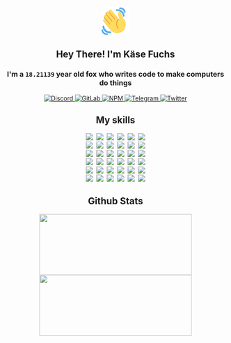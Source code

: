 <div><p align=center><img src=./resources/images/wave.gif width=64px height=64px></p><h2 align=center>Hey There! I'm Käse Fuchs</h2><h3 align=center>I'm a <code>18.21139</code> year old fox who writes code to make computers do things</h3><p align=center><a href=https://discord.com/users/507526681125322772><img alt=Discord src="https://img.shields.io/badge/Discord-5865F2?logo=discord&logoColor=white&style=flat-square#610dd5f8fcc6a4fb0c89a4efa41ec02f"> </a><a href=https://gitlab.com/kasefuchs><img alt=GitLab src="https://img.shields.io/badge/GitLab-330F63?logo=gitlab&logoColor=white&style=flat-square#610dd5f8fcc6a4fb0c89a4efa41ec02f"> </a><a href=https://npmjs.com/~kasefuchs><img alt=NPM src="https://img.shields.io/badge/NPM-CB3837?logo=npm&logoColor=white&style=flat-square#610dd5f8fcc6a4fb0c89a4efa41ec02f"> </a><a href=https://t.me/kasefuchs><img alt=Telegram src="https://img.shields.io/badge/Telegram-2CA5E0?logo=telegram&logoColor=white&style=flat-square#610dd5f8fcc6a4fb0c89a4efa41ec02f"> </a><a href=https://twitter.com/kasefuchs><img alt=Twitter src="https://img.shields.io/badge/Twitter-1DA1F2?logo=twitter&logoColor=white&style=flat-square#610dd5f8fcc6a4fb0c89a4efa41ec02f"></a></p><h2 align=center>My skills</h2><p align=center><a href=https://aws.amazon.com/ ><picture><source srcset="https://skillicons.dev/icons?i=aws&theme=dark#610dd5f8fcc6a4fb0c89a4efa41ec02f" media="(prefers-color-scheme: dark)"><source srcset="https://skillicons.dev/icons?i=aws&theme=light#610dd5f8fcc6a4fb0c89a4efa41ec02f" media="(prefers-color-scheme: light), (prefers-color-scheme: no-preference)"><img src="https://skillicons.dev/icons?i=aws&theme=light#610dd5f8fcc6a4fb0c89a4efa41ec02f"></picture></a>&nbsp;&nbsp;<a href=https://en.wikipedia.org/wiki/Bash_(Unix_shell)><picture><source srcset="https://skillicons.dev/icons?i=bash&theme=dark#610dd5f8fcc6a4fb0c89a4efa41ec02f" media="(prefers-color-scheme: dark)"><source srcset="https://skillicons.dev/icons?i=bash&theme=light#610dd5f8fcc6a4fb0c89a4efa41ec02f" media="(prefers-color-scheme: light), (prefers-color-scheme: no-preference)"><img src="https://skillicons.dev/icons?i=bash&theme=light#610dd5f8fcc6a4fb0c89a4efa41ec02f"></picture></a>&nbsp;&nbsp;<a href=https://discord.com/developers/docs><picture><source srcset="https://skillicons.dev/icons?i=bots&theme=dark#610dd5f8fcc6a4fb0c89a4efa41ec02f" media="(prefers-color-scheme: dark)"><source srcset="https://skillicons.dev/icons?i=bots&theme=light#610dd5f8fcc6a4fb0c89a4efa41ec02f" media="(prefers-color-scheme: light), (prefers-color-scheme: no-preference)"><img src="https://skillicons.dev/icons?i=bots&theme=light#610dd5f8fcc6a4fb0c89a4efa41ec02f"></picture></a>&nbsp;&nbsp;<a href=https://www.cloudflare.com/ ><picture><source srcset="https://skillicons.dev/icons?i=cloudflare&theme=dark#610dd5f8fcc6a4fb0c89a4efa41ec02f" media="(prefers-color-scheme: dark)"><source srcset="https://skillicons.dev/icons?i=cloudflare&theme=light#610dd5f8fcc6a4fb0c89a4efa41ec02f" media="(prefers-color-scheme: light), (prefers-color-scheme: no-preference)"><img src="https://skillicons.dev/icons?i=cloudflare&theme=light#610dd5f8fcc6a4fb0c89a4efa41ec02f"></picture></a>&nbsp;&nbsp;<a href=https://en.wikipedia.org/wiki/CSS><picture><source srcset="https://skillicons.dev/icons?i=css&theme=dark#610dd5f8fcc6a4fb0c89a4efa41ec02f" media="(prefers-color-scheme: dark)"><source srcset="https://skillicons.dev/icons?i=css&theme=light#610dd5f8fcc6a4fb0c89a4efa41ec02f" media="(prefers-color-scheme: light), (prefers-color-scheme: no-preference)"><img src="https://skillicons.dev/icons?i=css&theme=light#610dd5f8fcc6a4fb0c89a4efa41ec02f"></picture></a>&nbsp;&nbsp;<a href=https://www.docker.com/ ><picture><source srcset="https://skillicons.dev/icons?i=docker&theme=dark#610dd5f8fcc6a4fb0c89a4efa41ec02f" media="(prefers-color-scheme: dark)"><source srcset="https://skillicons.dev/icons?i=docker&theme=light#610dd5f8fcc6a4fb0c89a4efa41ec02f" media="(prefers-color-scheme: light), (prefers-color-scheme: no-preference)"><img src="https://skillicons.dev/icons?i=docker&theme=light#610dd5f8fcc6a4fb0c89a4efa41ec02f"></picture></a><br><a href=https://www.electronjs.org/ ><picture><source srcset="https://skillicons.dev/icons?i=electron&theme=dark#610dd5f8fcc6a4fb0c89a4efa41ec02f" media="(prefers-color-scheme: dark)"><source srcset="https://skillicons.dev/icons?i=electron&theme=light#610dd5f8fcc6a4fb0c89a4efa41ec02f" media="(prefers-color-scheme: light), (prefers-color-scheme: no-preference)"><img src="https://skillicons.dev/icons?i=electron&theme=light#610dd5f8fcc6a4fb0c89a4efa41ec02f"></picture></a>&nbsp;&nbsp;<a href=https://expressjs.com/ ><picture><source srcset="https://skillicons.dev/icons?i=express&theme=dark#610dd5f8fcc6a4fb0c89a4efa41ec02f" media="(prefers-color-scheme: dark)"><source srcset="https://skillicons.dev/icons?i=express&theme=light#610dd5f8fcc6a4fb0c89a4efa41ec02f" media="(prefers-color-scheme: light), (prefers-color-scheme: no-preference)"><img src="https://skillicons.dev/icons?i=express&theme=light#610dd5f8fcc6a4fb0c89a4efa41ec02f"></picture></a>&nbsp;&nbsp;<a href=https://www.figma.com/ ><picture><source srcset="https://skillicons.dev/icons?i=figma&theme=dark#610dd5f8fcc6a4fb0c89a4efa41ec02f" media="(prefers-color-scheme: dark)"><source srcset="https://skillicons.dev/icons?i=figma&theme=light#610dd5f8fcc6a4fb0c89a4efa41ec02f" media="(prefers-color-scheme: light), (prefers-color-scheme: no-preference)"><img src="https://skillicons.dev/icons?i=figma&theme=light#610dd5f8fcc6a4fb0c89a4efa41ec02f"></picture></a>&nbsp;&nbsp;<a href=https://firebase.google.com/ ><picture><source srcset="https://skillicons.dev/icons?i=firebase&theme=dark#610dd5f8fcc6a4fb0c89a4efa41ec02f" media="(prefers-color-scheme: dark)"><source srcset="https://skillicons.dev/icons?i=firebase&theme=light#610dd5f8fcc6a4fb0c89a4efa41ec02f" media="(prefers-color-scheme: light), (prefers-color-scheme: no-preference)"><img src="https://skillicons.dev/icons?i=firebase&theme=light#610dd5f8fcc6a4fb0c89a4efa41ec02f"></picture></a>&nbsp;&nbsp;<a href=https://flask.palletsprojects.com/ ><picture><source srcset="https://skillicons.dev/icons?i=flask&theme=dark#610dd5f8fcc6a4fb0c89a4efa41ec02f" media="(prefers-color-scheme: dark)"><source srcset="https://skillicons.dev/icons?i=flask&theme=light#610dd5f8fcc6a4fb0c89a4efa41ec02f" media="(prefers-color-scheme: light), (prefers-color-scheme: no-preference)"><img src="https://skillicons.dev/icons?i=flask&theme=light#610dd5f8fcc6a4fb0c89a4efa41ec02f"></picture></a>&nbsp;&nbsp;<a href=https://cloud.google.com/ ><picture><source srcset="https://skillicons.dev/icons?i=gcp&theme=dark#610dd5f8fcc6a4fb0c89a4efa41ec02f" media="(prefers-color-scheme: dark)"><source srcset="https://skillicons.dev/icons?i=gcp&theme=light#610dd5f8fcc6a4fb0c89a4efa41ec02f" media="(prefers-color-scheme: light), (prefers-color-scheme: no-preference)"><img src="https://skillicons.dev/icons?i=gcp&theme=light#610dd5f8fcc6a4fb0c89a4efa41ec02f"></picture></a><br><a href=https://git-scm.com/ ><picture><source srcset="https://skillicons.dev/icons?i=git&theme=dark#610dd5f8fcc6a4fb0c89a4efa41ec02f" media="(prefers-color-scheme: dark)"><source srcset="https://skillicons.dev/icons?i=git&theme=light#610dd5f8fcc6a4fb0c89a4efa41ec02f" media="(prefers-color-scheme: light), (prefers-color-scheme: no-preference)"><img src="https://skillicons.dev/icons?i=git&theme=light#610dd5f8fcc6a4fb0c89a4efa41ec02f"></picture></a>&nbsp;&nbsp;<a href=https://github.com/ ><picture><source srcset="https://skillicons.dev/icons?i=github&theme=dark#610dd5f8fcc6a4fb0c89a4efa41ec02f" media="(prefers-color-scheme: dark)"><source srcset="https://skillicons.dev/icons?i=github&theme=light#610dd5f8fcc6a4fb0c89a4efa41ec02f" media="(prefers-color-scheme: light), (prefers-color-scheme: no-preference)"><img src="https://skillicons.dev/icons?i=github&theme=light#610dd5f8fcc6a4fb0c89a4efa41ec02f"></picture></a>&nbsp;&nbsp;<a href=https://gitlab.com/ ><picture><source srcset="https://skillicons.dev/icons?i=gitlab&theme=dark#610dd5f8fcc6a4fb0c89a4efa41ec02f" media="(prefers-color-scheme: dark)"><source srcset="https://skillicons.dev/icons?i=gitlab&theme=light#610dd5f8fcc6a4fb0c89a4efa41ec02f" media="(prefers-color-scheme: light), (prefers-color-scheme: no-preference)"><img src="https://skillicons.dev/icons?i=gitlab&theme=light#610dd5f8fcc6a4fb0c89a4efa41ec02f"></picture></a>&nbsp;&nbsp;<a href=https://www.heroku.com/ ><picture><source srcset="https://skillicons.dev/icons?i=heroku&theme=dark#610dd5f8fcc6a4fb0c89a4efa41ec02f" media="(prefers-color-scheme: dark)"><source srcset="https://skillicons.dev/icons?i=heroku&theme=light#610dd5f8fcc6a4fb0c89a4efa41ec02f" media="(prefers-color-scheme: light), (prefers-color-scheme: no-preference)"><img src="https://skillicons.dev/icons?i=heroku&theme=light#610dd5f8fcc6a4fb0c89a4efa41ec02f"></picture></a>&nbsp;&nbsp;<a href=https://en.wikipedia.org/wiki/HTML><picture><source srcset="https://skillicons.dev/icons?i=html&theme=dark#610dd5f8fcc6a4fb0c89a4efa41ec02f" media="(prefers-color-scheme: dark)"><source srcset="https://skillicons.dev/icons?i=html&theme=light#610dd5f8fcc6a4fb0c89a4efa41ec02f" media="(prefers-color-scheme: light), (prefers-color-scheme: no-preference)"><img src="https://skillicons.dev/icons?i=html&theme=light#610dd5f8fcc6a4fb0c89a4efa41ec02f"></picture></a>&nbsp;&nbsp;<a href=https://en.wikipedia.org/wiki/JavaScript><picture><source srcset="https://skillicons.dev/icons?i=js&theme=dark#610dd5f8fcc6a4fb0c89a4efa41ec02f" media="(prefers-color-scheme: dark)"><source srcset="https://skillicons.dev/icons?i=js&theme=light#610dd5f8fcc6a4fb0c89a4efa41ec02f" media="(prefers-color-scheme: light), (prefers-color-scheme: no-preference)"><img src="https://skillicons.dev/icons?i=js&theme=light#610dd5f8fcc6a4fb0c89a4efa41ec02f"></picture></a><br><a href=https://en.wikipedia.org/wiki/Linux><picture><source srcset="https://skillicons.dev/icons?i=linux&theme=dark#610dd5f8fcc6a4fb0c89a4efa41ec02f" media="(prefers-color-scheme: dark)"><source srcset="https://skillicons.dev/icons?i=linux&theme=light#610dd5f8fcc6a4fb0c89a4efa41ec02f" media="(prefers-color-scheme: light), (prefers-color-scheme: no-preference)"><img src="https://skillicons.dev/icons?i=linux&theme=light#610dd5f8fcc6a4fb0c89a4efa41ec02f"></picture></a>&nbsp;&nbsp;<a href=https://mui.com/ ><picture><source srcset="https://skillicons.dev/icons?i=materialui&theme=dark#610dd5f8fcc6a4fb0c89a4efa41ec02f" media="(prefers-color-scheme: dark)"><source srcset="https://skillicons.dev/icons?i=materialui&theme=light#610dd5f8fcc6a4fb0c89a4efa41ec02f" media="(prefers-color-scheme: light), (prefers-color-scheme: no-preference)"><img src="https://skillicons.dev/icons?i=materialui&theme=light#610dd5f8fcc6a4fb0c89a4efa41ec02f"></picture></a>&nbsp;&nbsp;<a href=https://en.wikipedia.org/wiki/Markdown><picture><source srcset="https://skillicons.dev/icons?i=md&theme=dark#610dd5f8fcc6a4fb0c89a4efa41ec02f" media="(prefers-color-scheme: dark)"><source srcset="https://skillicons.dev/icons?i=md&theme=light#610dd5f8fcc6a4fb0c89a4efa41ec02f" media="(prefers-color-scheme: light), (prefers-color-scheme: no-preference)"><img src="https://skillicons.dev/icons?i=md&theme=light#610dd5f8fcc6a4fb0c89a4efa41ec02f"></picture></a>&nbsp;&nbsp;<a href=https://www.mongodb.com/ ><picture><source srcset="https://skillicons.dev/icons?i=mongodb&theme=dark#610dd5f8fcc6a4fb0c89a4efa41ec02f" media="(prefers-color-scheme: dark)"><source srcset="https://skillicons.dev/icons?i=mongodb&theme=light#610dd5f8fcc6a4fb0c89a4efa41ec02f" media="(prefers-color-scheme: light), (prefers-color-scheme: no-preference)"><img src="https://skillicons.dev/icons?i=mongodb&theme=light#610dd5f8fcc6a4fb0c89a4efa41ec02f"></picture></a>&nbsp;&nbsp;<a href=https://www.mysql.com/ ><picture><source srcset="https://skillicons.dev/icons?i=mysql&theme=dark#610dd5f8fcc6a4fb0c89a4efa41ec02f" media="(prefers-color-scheme: dark)"><source srcset="https://skillicons.dev/icons?i=mysql&theme=light#610dd5f8fcc6a4fb0c89a4efa41ec02f" media="(prefers-color-scheme: light), (prefers-color-scheme: no-preference)"><img src="https://skillicons.dev/icons?i=mysql&theme=light#610dd5f8fcc6a4fb0c89a4efa41ec02f"></picture></a>&nbsp;&nbsp;<a href=https://nextjs.org/ ><picture><source srcset="https://skillicons.dev/icons?i=nextjs&theme=dark#610dd5f8fcc6a4fb0c89a4efa41ec02f" media="(prefers-color-scheme: dark)"><source srcset="https://skillicons.dev/icons?i=nextjs&theme=light#610dd5f8fcc6a4fb0c89a4efa41ec02f" media="(prefers-color-scheme: light), (prefers-color-scheme: no-preference)"><img src="https://skillicons.dev/icons?i=nextjs&theme=light#610dd5f8fcc6a4fb0c89a4efa41ec02f"></picture></a><br><a href=https://nodejs.org/en/ ><picture><source srcset="https://skillicons.dev/icons?i=nodejs&theme=dark#610dd5f8fcc6a4fb0c89a4efa41ec02f" media="(prefers-color-scheme: dark)"><source srcset="https://skillicons.dev/icons?i=nodejs&theme=light#610dd5f8fcc6a4fb0c89a4efa41ec02f" media="(prefers-color-scheme: light), (prefers-color-scheme: no-preference)"><img src="https://skillicons.dev/icons?i=nodejs&theme=light#610dd5f8fcc6a4fb0c89a4efa41ec02f"></picture></a>&nbsp;&nbsp;<a href=https://www.postgresql.org/ ><picture><source srcset="https://skillicons.dev/icons?i=postgres&theme=dark#610dd5f8fcc6a4fb0c89a4efa41ec02f" media="(prefers-color-scheme: dark)"><source srcset="https://skillicons.dev/icons?i=postgres&theme=light#610dd5f8fcc6a4fb0c89a4efa41ec02f" media="(prefers-color-scheme: light), (prefers-color-scheme: no-preference)"><img src="https://skillicons.dev/icons?i=postgres&theme=light#610dd5f8fcc6a4fb0c89a4efa41ec02f"></picture></a>&nbsp;&nbsp;<a href=https://learn.microsoft.com/en-us/powershell/ ><picture><source srcset="https://skillicons.dev/icons?i=powershell&theme=dark#610dd5f8fcc6a4fb0c89a4efa41ec02f" media="(prefers-color-scheme: dark)"><source srcset="https://skillicons.dev/icons?i=powershell&theme=light#610dd5f8fcc6a4fb0c89a4efa41ec02f" media="(prefers-color-scheme: light), (prefers-color-scheme: no-preference)"><img src="https://skillicons.dev/icons?i=powershell&theme=light#610dd5f8fcc6a4fb0c89a4efa41ec02f"></picture></a>&nbsp;&nbsp;<a href=https://www.python.org/ ><picture><source srcset="https://skillicons.dev/icons?i=py&theme=dark#610dd5f8fcc6a4fb0c89a4efa41ec02f" media="(prefers-color-scheme: dark)"><source srcset="https://skillicons.dev/icons?i=py&theme=light#610dd5f8fcc6a4fb0c89a4efa41ec02f" media="(prefers-color-scheme: light), (prefers-color-scheme: no-preference)"><img src="https://skillicons.dev/icons?i=py&theme=light#610dd5f8fcc6a4fb0c89a4efa41ec02f"></picture></a>&nbsp;&nbsp;<a href=https://www.raspberrypi.org/ ><picture><source srcset="https://skillicons.dev/icons?i=raspberrypi&theme=dark#610dd5f8fcc6a4fb0c89a4efa41ec02f" media="(prefers-color-scheme: dark)"><source srcset="https://skillicons.dev/icons?i=raspberrypi&theme=light#610dd5f8fcc6a4fb0c89a4efa41ec02f" media="(prefers-color-scheme: light), (prefers-color-scheme: no-preference)"><img src="https://skillicons.dev/icons?i=raspberrypi&theme=light#610dd5f8fcc6a4fb0c89a4efa41ec02f"></picture></a>&nbsp;&nbsp;<a href=https://reactjs.org/ ><picture><source srcset="https://skillicons.dev/icons?i=react&theme=dark#610dd5f8fcc6a4fb0c89a4efa41ec02f" media="(prefers-color-scheme: dark)"><source srcset="https://skillicons.dev/icons?i=react&theme=light#610dd5f8fcc6a4fb0c89a4efa41ec02f" media="(prefers-color-scheme: light), (prefers-color-scheme: no-preference)"><img src="https://skillicons.dev/icons?i=react&theme=light#610dd5f8fcc6a4fb0c89a4efa41ec02f"></picture></a><br><a href=https://redux.js.org/ ><picture><source srcset="https://skillicons.dev/icons?i=redux&theme=dark#610dd5f8fcc6a4fb0c89a4efa41ec02f" media="(prefers-color-scheme: dark)"><source srcset="https://skillicons.dev/icons?i=redux&theme=light#610dd5f8fcc6a4fb0c89a4efa41ec02f" media="(prefers-color-scheme: light), (prefers-color-scheme: no-preference)"><img src="https://skillicons.dev/icons?i=redux&theme=light#610dd5f8fcc6a4fb0c89a4efa41ec02f"></picture></a>&nbsp;&nbsp;<a href=https://en.wikipedia.org/wiki/Regular_expression><picture><source srcset="https://skillicons.dev/icons?i=regex&theme=dark#610dd5f8fcc6a4fb0c89a4efa41ec02f" media="(prefers-color-scheme: dark)"><source srcset="https://skillicons.dev/icons?i=regex&theme=light#610dd5f8fcc6a4fb0c89a4efa41ec02f" media="(prefers-color-scheme: light), (prefers-color-scheme: no-preference)"><img src="https://skillicons.dev/icons?i=regex&theme=light#610dd5f8fcc6a4fb0c89a4efa41ec02f"></picture></a>&nbsp;&nbsp;<a href=https://en.wikipedia.org/wiki/Sass_(stylesheet_language)><picture><source srcset="https://skillicons.dev/icons?i=sass&theme=dark#610dd5f8fcc6a4fb0c89a4efa41ec02f" media="(prefers-color-scheme: dark)"><source srcset="https://skillicons.dev/icons?i=sass&theme=light#610dd5f8fcc6a4fb0c89a4efa41ec02f" media="(prefers-color-scheme: light), (prefers-color-scheme: no-preference)"><img src="https://skillicons.dev/icons?i=sass&theme=light#610dd5f8fcc6a4fb0c89a4efa41ec02f"></picture></a>&nbsp;&nbsp;<a href=https://www.typescriptlang.org/ ><picture><source srcset="https://skillicons.dev/icons?i=ts&theme=dark#610dd5f8fcc6a4fb0c89a4efa41ec02f" media="(prefers-color-scheme: dark)"><source srcset="https://skillicons.dev/icons?i=ts&theme=light#610dd5f8fcc6a4fb0c89a4efa41ec02f" media="(prefers-color-scheme: light), (prefers-color-scheme: no-preference)"><img src="https://skillicons.dev/icons?i=ts&theme=light#610dd5f8fcc6a4fb0c89a4efa41ec02f"></picture></a>&nbsp;&nbsp;<a href=https://unity.com/ ><picture><source srcset="https://skillicons.dev/icons?i=unity&theme=dark#610dd5f8fcc6a4fb0c89a4efa41ec02f" media="(prefers-color-scheme: dark)"><source srcset="https://skillicons.dev/icons?i=unity&theme=light#610dd5f8fcc6a4fb0c89a4efa41ec02f" media="(prefers-color-scheme: light), (prefers-color-scheme: no-preference)"><img src="https://skillicons.dev/icons?i=unity&theme=light#610dd5f8fcc6a4fb0c89a4efa41ec02f"></picture></a>&nbsp;&nbsp;<a href=https://workers.cloudflare.com/ ><picture><source srcset="https://skillicons.dev/icons?i=workers&theme=dark#610dd5f8fcc6a4fb0c89a4efa41ec02f" media="(prefers-color-scheme: dark)"><source srcset="https://skillicons.dev/icons?i=workers&theme=light#610dd5f8fcc6a4fb0c89a4efa41ec02f" media="(prefers-color-scheme: light), (prefers-color-scheme: no-preference)"><img src="https://skillicons.dev/icons?i=workers&theme=light#610dd5f8fcc6a4fb0c89a4efa41ec02f"></picture></a><br></p><h2 align=center>Github Stats</h2><p align=center><picture><source srcset="https://github-readme-stats-kasefuchs.vercel.app/api/?count_private=true&hide_border=true&hide_rank=true&line_height=20&hide_title=true&username=Kasefuchs&theme=dark#610dd5f8fcc6a4fb0c89a4efa41ec02f" media="(prefers-color-scheme: dark)"><source srcset="https://github-readme-stats-kasefuchs.vercel.app/api/?count_private=true&hide_border=true&hide_rank=true&line_height=20&hide_title=true&username=Kasefuchs&theme=light#610dd5f8fcc6a4fb0c89a4efa41ec02f" media="(prefers-color-scheme: light), (prefers-color-scheme: no-preference)"><img align=middle width=350 height=140 src="https://github-readme-stats-kasefuchs.vercel.app/api/?count_private=true&hide_border=true&hide_rank=true&line_height=20&hide_title=true&username=Kasefuchs&theme=light#610dd5f8fcc6a4fb0c89a4efa41ec02f"></picture><picture><source srcset="https://github-readme-stats-kasefuchs.vercel.app/api/top-langs/?count_private=true&hide_border=true&layout=compact&username=Kasefuchs&theme=dark#610dd5f8fcc6a4fb0c89a4efa41ec02f" media="(prefers-color-scheme: dark)"><source srcset="https://github-readme-stats-kasefuchs.vercel.app/api/top-langs/?count_private=true&hide_border=true&layout=compact&username=Kasefuchs&theme=light#610dd5f8fcc6a4fb0c89a4efa41ec02f" media="(prefers-color-scheme: light), (prefers-color-scheme: no-preference)"><img align=middle width=350 height=140 src="https://github-readme-stats-kasefuchs.vercel.app/api/top-langs/?count_private=true&hide_border=true&layout=compact&username=Kasefuchs&theme=light#610dd5f8fcc6a4fb0c89a4efa41ec02f"></picture></p><img src="https://hit.yhype.me/github/profile?user_id=64592097#610dd5f8fcc6a4fb0c89a4efa41ec02f" alt=""></div>